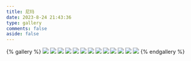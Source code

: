 ```yaml
---
title: 尼玛
date: 2023-8-24 21:43:36
type: gallery
comments: false
aside: false
---
```


{% gallery %}
![](../../img/nima/1.jpg)
![](../../img/nima/2.jpg)
![](../../img/nima/3.jpg)
![](../../img/nima/4.jpg)
![](../../img/nima/8.jpg)
![](../../img/nima/5.jpg)
![](../../img/nima/6.jpg)
![](../../img/nima/9.jpg)
![](../../img/nima/10.jpg)
![](../../img/nima/11.jpg)
![](../../img/nima/12.jpg)
![](../../img/nima/13.jpg)
![](../../img/nima/14.jpg)
{% endgallery %}
